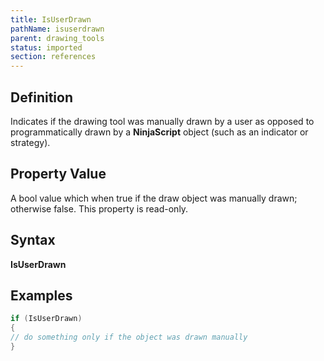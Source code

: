 ```yaml
---
title: IsUserDrawn
pathName: isuserdrawn
parent: drawing_tools
status: imported
section: references
---
```


## Definition  

Indicates if the drawing tool was manually drawn by a user as opposed to programmatically drawn by a **NinjaScript** object (such as an indicator or strategy).

## Property Value

A bool value which when true if the draw object was manually drawn; otherwise false. This property is read-only.

## Syntax

**IsUserDrawn**

## Examples

```csharp
if (IsUserDrawn)
{
// do something only if the object was drawn manually
}
```
